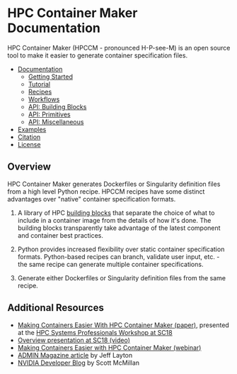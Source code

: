 # HPC Container Maker Documentation

HPC Container Maker (HPCCM - pronounced H-P-see-M) is an open source
tool to make it easier to generate container specification files.

- [Documentation](/docs)
    - [Getting Started](/docs/getting_started.md)
    - [Tutorial](/docs/tutorial.md)
    - [Recipes](/docs/recipes.md)
    - [Workflows](/docs/workflows.md)
    - [API: Building Blocks](/docs/building_blocks.md)
    - [API: Primitives](/docs/primitives.md)
    - [API: Miscellaneous](/docs/misc_api.md)
- [Examples](/recipes/)
- [Citation](/docs/citation.md)
- [License](/LICENSE)

## Overview

HPC Container Maker generates Dockerfiles or Singularity definition
files from a high level Python recipe.  HPCCM recipes have some
distinct advantages over "native" container specification formats.

1. A library of HPC [building blocks](/docs/building_blocks.md) that
   separate the choice of what to include in a container image from
   the details of how it's done.  The building blocks transparently
   take advantage of the latest component and container best
   practices.

2. Python provides increased flexibility over static container
   specification formats.  Python-based recipes can branch, validate
   user input, etc. - the same recipe can generate multiple container
   specifications.

3. Generate either Dockerfiles or Singularity definition files from
   the same recipe.

## Additional Resources

- [Making Containers Easier With HPC Container Maker (paper)](https://github.com/HPCSYSPROS/Workshop18/blob/master/Making_Container_Easier_with_HPC_Container_Maker/ws_hpcsysp103.pdf), presented at the [HPC Systems Professionals Workshop at SC18](/docs/citation.md)
- [Overview presentation at SC18 (video)](http://on-demand.gputechconf.com/supercomputing/2018/video/sc1843-making-containers-easier-hpc-container-maker.html)
- [Making Containers Easier with HPC Container Maker (webinar)](https://www.nvidia.com/content/webinar-portal/src/webinar-portal.html?D2C=1802760&isSocialSharing=Y&partnerref=emailShareFromGateway)
- [ADMIN Magazine article](http://www.admin-magazine.com/HPC/Articles/HPC-Container-Maker) by Jeff Layton
- [NVIDIA Developer Blog](https://devblogs.nvidia.com/making-containers-easier-with-hpc-container-maker/) by Scott McMillan
